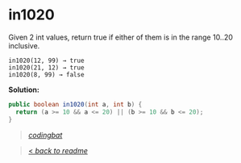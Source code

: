 # in1020

Given 2 int values, return true if either of them is in the range 10..20 inclusive.

```
in1020(12, 99) → true
in1020(21, 12) → true
in1020(8, 99) → false
```

**Solution:**

```java
public boolean in1020(int a, int b) {
  return (a >= 10 && a <= 20) || (b >= 10 && b <= 20);
}
```

> _[codingbat](http://codingbat.com/prob/p144535)_

> [< _back to readme_](/README.md)